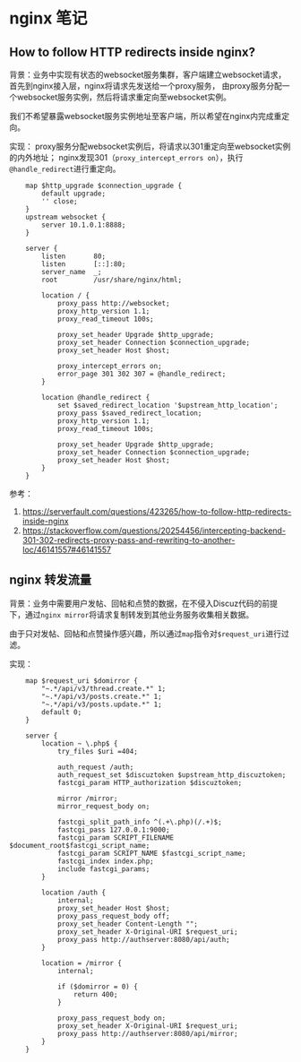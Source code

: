 # nginx 笔记

## How to follow HTTP redirects inside nginx?
背景：业务中实现有状态的websocket服务集群，客户端建立websocket请求，首先到nginx接入层，nginx将请求先发送给一个proxy服务，
由proxy服务分配一个websocket服务实例，然后将请求重定向至websocket实例。

我们不希望暴露websocket服务实例地址至客户端，所以希望在nginx内完成重定向。

实现：
proxy服务分配websocket实例后，将请求以301重定向至websocket实例的内外地址；
nginx发现301（`proxy_intercept_errors on`），执行`@handle_redirect`进行重定向。
```
    map $http_upgrade $connection_upgrade {
        default upgrade;
        '' close;
    }
    upstream websocket {
        server 10.1.0.1:8888;
    }

    server {
        listen       80;
        listen       [::]:80;
        server_name  _;
        root         /usr/share/nginx/html;

        location / {
            proxy_pass http://websocket;
            proxy_http_version 1.1;
            proxy_read_timeout 100s;

            proxy_set_header Upgrade $http_upgrade;
            proxy_set_header Connection $connection_upgrade;
            proxy_set_header Host $host;

            proxy_intercept_errors on;
            error_page 301 302 307 = @handle_redirect;
        }

        location @handle_redirect {
            set $saved_redirect_location '$upstream_http_location';
            proxy_pass $saved_redirect_location;
            proxy_http_version 1.1;
            proxy_read_timeout 100s;
            
            proxy_set_header Upgrade $http_upgrade;
            proxy_set_header Connection $connection_upgrade;
            proxy_set_header Host $host;
        }
    }
```

参考：
1. https://serverfault.com/questions/423265/how-to-follow-http-redirects-inside-nginx
2. https://stackoverflow.com/questions/20254456/intercepting-backend-301-302-redirects-proxy-pass-and-rewriting-to-another-loc/46141557#46141557

## nginx 转发流量
背景：业务中需要用户发帖、回帖和点赞的数据，在不侵入Discuz代码的前提下，通过`nginx mirror`将请求复制转发到其他业务服务收集相关数据。

由于只对发帖、回帖和点赞操作感兴趣，所以通过`map`指令对`$request_uri`进行过滤。


实现：
```
    map $request_uri $domirror {
        "~.*/api/v3/thread.create.*" 1;
        "~.*/api/v3/posts.create.*" 1;
        "~.*/api/v3/posts.update.*" 1;
        default 0;
    }
    
    server {
        location ~ \.php$ {
            try_files $uri =404;

            auth_request /auth;
            auth_request_set $discuztoken $upstream_http_discuztoken;
            fastcgi_param HTTP_authorization $discuztoken;

            mirror /mirror;
            mirror_request_body on;

            fastcgi_split_path_info ^(.+\.php)(/.+)$;
            fastcgi_pass 127.0.0.1:9000;
            fastcgi_param SCRIPT_FILENAME $document_root$fastcgi_script_name;
            fastcgi_param SCRIPT_NAME $fastcgi_script_name;
            fastcgi_index index.php;
            include fastcgi_params;
        }
    
        location /auth {
            internal;
            proxy_set_header Host $host;
            proxy_pass_request_body off;
            proxy_set_header Content-Length "";
            proxy_set_header X-Original-URI $request_uri;
            proxy_pass http://authserver:8080/api/auth;
        }

        location = /mirror {
            internal;

            if ($domirror = 0) {
                return 400;
            }

            proxy_pass_request_body on;
            proxy_set_header X-Original-URI $request_uri;
            proxy_pass http://authserver:8080/api/mirror;
        }
    }
```
